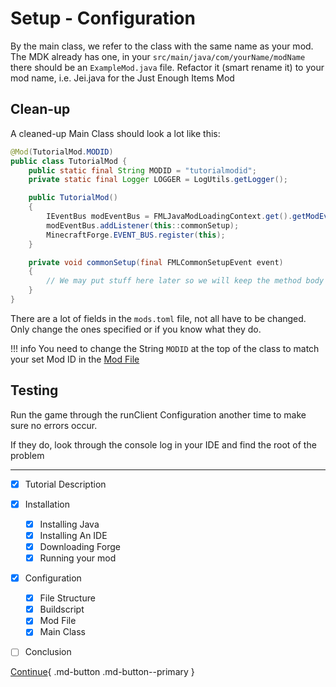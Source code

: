 # Setup - Configuration

By the main class, we refer to the class with the same name as your mod. The MDK already has one, in your `src/main/java/com/yourName/modName` there should be an `ExampleMod.java` file. Refactor it (smart rename it) to your mod name, i.e. Jei.java for the Just Enough Items Mod

## Clean-up

A cleaned-up Main Class should look a lot like this:
```java
@Mod(TutorialMod.MODID)
public class TutorialMod {
    public static final String MODID = "tutorialmodid";
    private static final Logger LOGGER = LogUtils.getLogger();

    public TutorialMod()
    {
        IEventBus modEventBus = FMLJavaModLoadingContext.get().getModEventBus();
        modEventBus.addListener(this::commonSetup);
        MinecraftForge.EVENT_BUS.register(this);
    }

    private void commonSetup(final FMLCommonSetupEvent event)
    {
        // We may put stuff here later so we will keep the method body
    }
}
```

There are a lot of fields in the `mods.toml` file, not all have to be changed. Only change the ones specified or if you know what they do.

!!! info
    You need to change the String `MODID` at the top of the class to match your set Mod ID in the [Mod File](mod-file.md)

## Testing

Run the game through the runClient Configuration another time to make sure no errors occur.

If they do, look through the console log in your IDE and find the root of the problem

---

- [x] Tutorial Description
- [x] Installation
    * [x] Installing Java
    * [x] Installing An IDE
    * [x] Downloading Forge
    * [x] Running your mod
- [x] Configuration
    * [x] File Structure
    * [x] Buildscript
    * [x] Mod File
    * [x] Main Class
- [ ] Conclusion


[Continue](main-class.md){ .md-button .md-button--primary }